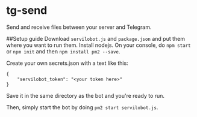 # tg-send
Send and receive files between your server and Telegram.

##Setup guide
Download `servilobot.js` and `package.json` and put them where you want to run them. Install nodejs. On your console, do `npm start` or `npm init` and then `npm install pm2 --save`.

Create your own secrets.json with a text like this:

    {
        "servilobot_token": "<your token here>"
    }

Save it in the same directory as the bot and you're ready to run.

Then, simply start the bot by doing `pm2 start servilobot.js`.
